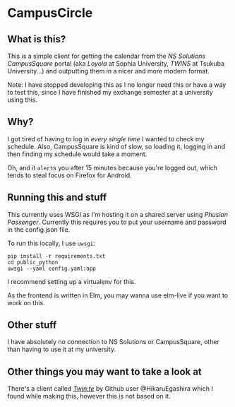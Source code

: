 # CampusCircle

## What is this?

This is a simple client for getting the calendar from the _NS Solutions CampusSquare_ portal (aka _Loyola_ at Sophia University, _TWINS_ at Tsukuba University...) and outputting them in a nicer and more modern format.

Note: I have stopped developing this as I no longer need this or have a way to test this, since I have finished my exchange semester at a university using this.

## Why?

I got tired of having to log in _every single time_ I wanted to check my schedule. Also, CampusSquare is kind of slow, so loading it, logging in and then finding my schedule would take a moment.

Oh, and it `alert`s you after 15 minutes because you're logged out, which tends to steal focus on Firefox for Android.

## Running this and stuff

This currently uses WSGI as I'm hosting it on a shared server using _Phusion Passenger_.
Currently this requires you to put your username and password in the config.json file.

To run this locally, I use `uwsgi`:

```
pip install -r requirements.txt
cd public_python
uwsgi --yaml config.yaml:app
```
I recommend setting up a virtualenv for this.

As the frontend is written in Elm, you may wanna use elm-live if you want to work on this.

## Other stuff

I have absolutely no connection to NS Solutions or CampusSquare, other than having to use it at my university.

## Other things you may want to take a look at

There's a client called [_Twin:te_](https://github.com/HikaruEgashira/twinte_frontend) by Github user @HikaruEgashira which I found while making this, however this is not based on it.
